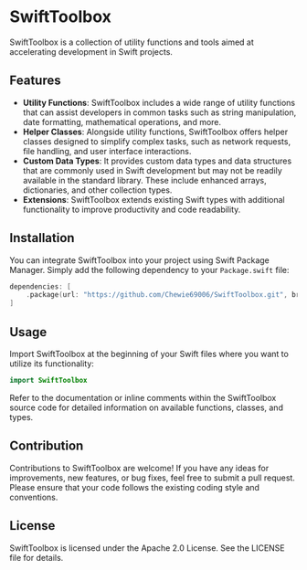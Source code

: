 # SwiftToolbox

SwiftToolbox is a collection of utility functions and tools aimed at accelerating development in Swift projects.

## Features

- **Utility Functions**: SwiftToolbox includes a wide range of utility functions that can assist developers in common tasks such as string manipulation, date formatting, mathematical operations, and more.
- **Helper Classes**: Alongside utility functions, SwiftToolbox offers helper classes designed to simplify complex tasks, such as network requests, file handling, and user interface interactions.
- **Custom Data Types**: It provides custom data types and data structures that are commonly used in Swift development but may not be readily available in the standard library. These include enhanced arrays, dictionaries, and other collection types.
- **Extensions**: SwiftToolbox extends existing Swift types with additional functionality to improve productivity and code readability.

## Installation

You can integrate SwiftToolbox into your project using Swift Package Manager. Simply add the following dependency to your `Package.swift` file:

```swift
dependencies: [
    .package(url: "https://github.com/Chewie69006/SwiftToolbox.git", branch: "main")
]
```

## Usage

Import SwiftToolbox at the beginning of your Swift files where you want to utilize its functionality:

```swift
import SwiftToolbox
```

Refer to the documentation or inline comments within the SwiftToolbox source code for detailed information on available functions, classes, and types.


## Contribution

Contributions to SwiftToolbox are welcome! If you have any ideas for improvements, new features, or bug fixes, feel free to submit a pull request. Please ensure that your code follows the existing coding style and conventions.

## License

SwiftToolbox is licensed under the Apache 2.0 License. See the LICENSE file for details.